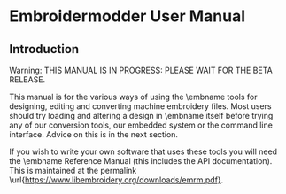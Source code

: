 # Embroidermodder User Manual

## Introduction

Warning: THIS MANUAL IS IN PROGRESS: PLEASE WAIT FOR THE BETA RELEASE.

This manual is for the various ways of using the \embname tools for designing,
editing and converting machine embroidery files. Most users should try loading and altering a design
in \embname itself before trying any of our conversion tools, our embedded system
or the command line interface. Advice on this is in the next section.

If you wish to write your own
software that uses these tools you will need the \embname Reference Manual (this
includes the API documentation). This is maintained at the permalink
\url{https://www.libembroidery.org/downloads/emrm.pdf}.
